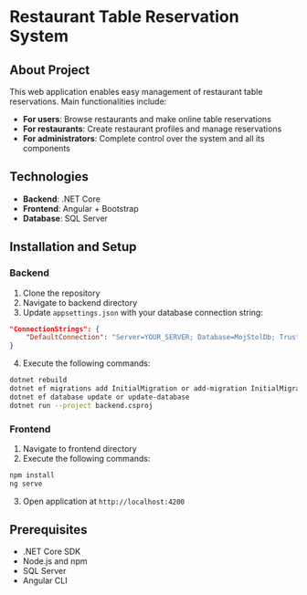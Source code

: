 # Restaurant Table Reservation System

## About Project
This web application enables easy management of restaurant table reservations. Main functionalities include:
- **For users**: Browse restaurants and make online table reservations
- **For restaurants**: Create restaurant profiles and manage reservations
- **For administrators**: Complete control over the system and all its components

## Technologies
- **Backend**: .NET Core
- **Frontend**: Angular + Bootstrap
- **Database**: SQL Server

## Installation and Setup

### Backend
1. Clone the repository
2. Navigate to backend directory
3. Update `appsettings.json` with your database connection string:
```json
"ConnectionStrings": {
    "DefaultConnection": "Server=YOUR_SERVER; Database=MojStolDb; Trusted_Connection=True; MultipleActiveResultSets=True; TrustServerCertificate=True"
}
```
4. Execute the following commands:
```bash
dotnet rebuild
dotnet ef migrations add InitialMigration or add-migration InitialMigration
dotnet ef database update or update-database
dotnet run --project backend.csproj
```

### Frontend
1. Navigate to frontend directory
2. Execute the following commands:
```bash
npm install
ng serve
```
3. Open application at `http://localhost:4200`

## Prerequisites
- .NET Core SDK
- Node.js and npm
- SQL Server
- Angular CLI


